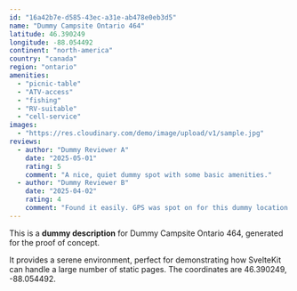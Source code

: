 ```yaml
---
id: "16a42b7e-d585-43ec-a31e-ab478e0eb3d5"
name: "Dummy Campsite Ontario 464"
latitude: 46.390249
longitude: -88.054492
continent: "north-america"
country: "canada"
region: "ontario"
amenities:
  - "picnic-table"
  - "ATV-access"
  - "fishing"
  - "RV-suitable"
  - "cell-service"
images:
  - "https://res.cloudinary.com/demo/image/upload/v1/sample.jpg"
reviews:
  - author: "Dummy Reviewer A"
    date: "2025-05-01"
    rating: 5
    comment: "A nice, quiet dummy spot with some basic amenities."
  - author: "Dummy Reviewer B"
    date: "2025-04-02"
    rating: 4
    comment: "Found it easily. GPS was spot on for this dummy location."
---
```


This is a **dummy description** for Dummy Campsite Ontario 464, generated for the proof of concept.

It provides a serene environment, perfect for demonstrating how SvelteKit can handle a large number of static pages. The coordinates are 46.390249, -88.054492.
